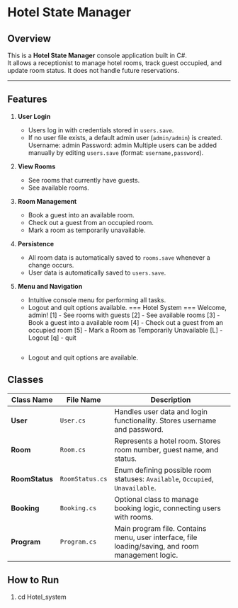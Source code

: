 # Hotel State Manager

## Overview
This is a **Hotel State Manager** console application built in C#.  
It allows a receptionist to manage hotel rooms, track guest occupied, and update room status. It does not handle future reservations.

---
## Features
1. **User Login**
   - Users log in with credentials stored in `users.save`.
   - If no user file exists, a default admin user (`admin/admin`) is created.
   Username: admin
   Password: admin
    Multiple users can be added manually by editing `users.save` (format: `username,password`).
   
2. **View Rooms**
   - See rooms that currently have guests.
   - See available rooms.

3. **Room Management**
   - Book a guest into an available room.
   - Check out a guest from an occupied room.
   - Mark a room as temporarily unavailable.

4. **Persistence**
   - All room data is automatically saved to `rooms.save` whenever a change occurs.
   - User data is automatically saved to `users.save`.
5. **Menu and Navigation**
   - Intuitive console menu for performing all tasks.
   - Logout and quit options available.
=== Hotel System ===
     Welcome, admin!
     [1] - See rooms with guests
     [2] - See available rooms
     [3] - Book a guest into a available room
     [4] - Check out a guest from an occupied room
     [5] - Mark a Room as Temporarily Unavailable
     [L] - Logout
     [q] - quit
     ```
   - Logout and quit options are available.
## Classes
| Class Name      | File Name       | Description                                                                 |
|-----------------|----------------|-----------------------------------------------------------------------------|
| **User**        | `User.cs`       | Handles user data and login functionality. Stores username and password.    |
| **Room**        | `Room.cs`       | Represents a hotel room. Stores room number, guest name, and status.       |
| **RoomStatus**  | `RoomStatus.cs` | Enum defining possible room statuses: `Available`, `Occupied`, `Unavailable`.|
| **Booking**     | `Booking.cs`    | Optional class to manage booking logic, connecting users with rooms.        |
| **Program**     | `Program.cs`    | Main program file. Contains menu, user interface, file loading/saving, and room management logic. |

## How to Run
1. cd Hotel_system
